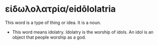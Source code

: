 # εἰδωλολατρία/eidōlolatria
This word is a type of thing or idea. It is a noun.

* This word means idolatry. Idolatry is the worship of idols. An idol is an object that people worship as a god.
